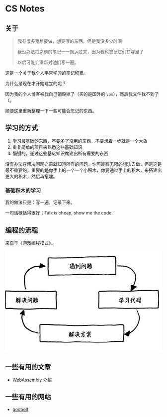 # CS Notes

## 关于

> 我有很多我想要做，想要写的东西，但是我没多少时间
>
> 我没办法将之前的笔记一一搬运过来，因为我也忘记它们在哪里了
>
> 以后可能会重新对他们写一遍。

这是一个关于我个人平常学习的笔记积累。

为什么是现在才开始建立的呢？

因为我的个人博客被我自己销毁掉了（买的是国外的 `vps`），然后我文件找不到了（。

顺便这里重新整理一下一些可能会忘记的东西。

## 学习的方式

1. 学习最基础的东西，不要多了没用的东西，不要想着一步就是一个大象
2. 重复简单的项目来熟悉这些基础知识
3. 慢慢的，通过这些基础知识构建出所有需要的东西

没有办法在解决问题之前就知道所有的问题，你可能有无限的想法去做，但是这是最不重要的，重要的是你手上的一个一个小积木，你要通过手上的积木，来搭建出更大的积木，然后再搭建。

### 基础积木的学习

我的做法只是：写一遍，记录下来。

一句话概括得很好；Talk is cheap, show me the code.

## 编程的流程

来自于《游戏编程模式》。

![流程图](./Assets/Image/编程的流程图.png)

## 一些有用的文章

- [WebAssembly 介绍](https://www.smashingmagazine.com/2017/05/abridged-cartoon-introduction-webassembly/)

## 一些有用的网站

- [godbolt](https://godbolt.org/)